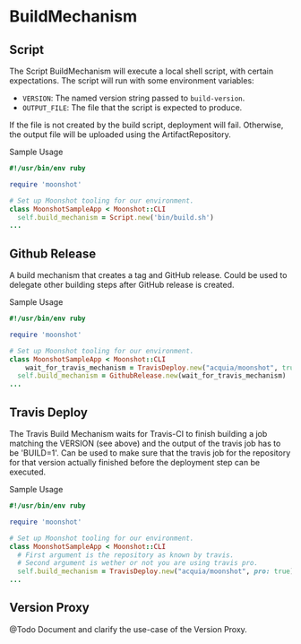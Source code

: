 # BuildMechanism

## Script

The Script BuildMechanism will execute a local shell script, with certain
expectations. The script will run with some environment variables:

- `VERSION`: The named version string passed to `build-version`.
- `OUTPUT_FILE`: The file that the script is expected to produce.

If the file is not created by the build script, deployment will fail. Otherwise,
the output file will be uploaded using the ArtifactRepository.

Sample Usage
```ruby
#!/usr/bin/env ruby

require 'moonshot'

# Set up Moonshot tooling for our environment.
class MoonshotSampleApp < Moonshot::CLI
  self.build_mechanism = Script.new('bin/build.sh')
...
```

## Github Release

A build mechanism that creates a tag and GitHub release. Could be used to delegate other building steps after GitHub release is created.

Sample Usage

```ruby
#!/usr/bin/env ruby

require 'moonshot'

# Set up Moonshot tooling for our environment.
class MoonshotSampleApp < Moonshot::CLI
	wait_for_travis_mechanism = TravisDeploy.new("acquia/moonshot", true)
  self.build_mechanism = GithubRelease.new(wait_for_travis_mechanism)
...
```

## Travis Deploy

The Travis Build Mechanism waits for Travis-CI to finish building a job matching the VERSION (see above) and the output of the travis job has to be 'BUILD=1'. Can be used to make sure that the travis job for the repository for that version actually finished before the deployment step can be executed.

Sample Usage
```ruby
#!/usr/bin/env ruby

require 'moonshot'

# Set up Moonshot tooling for our environment.
class MoonshotSampleApp < Moonshot::CLI
  # First argument is the repository as known by travis.
  # Second argument is wether or not you are using travis pro.
  self.build_mechanism = TravisDeploy.new("acquia/moonshot", pro: true)
...
```

## Version Proxy

@Todo Document and clarify the use-case of the Version Proxy.
